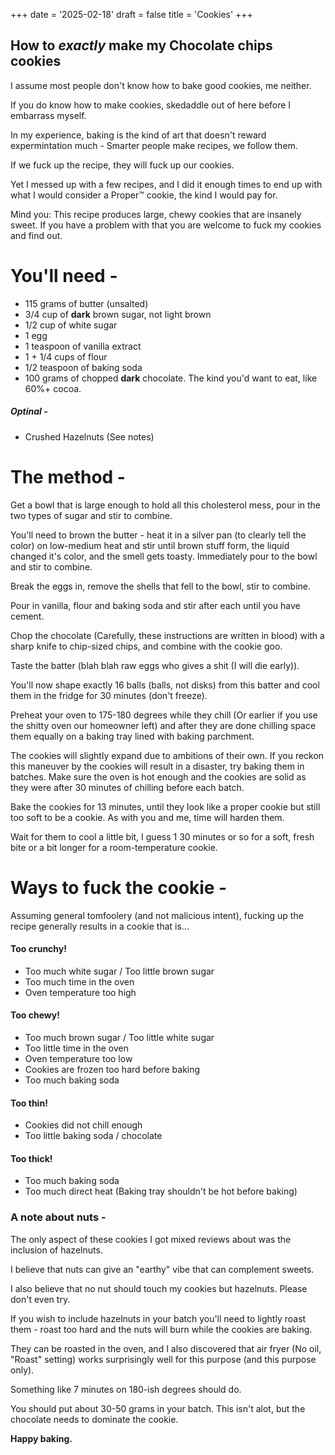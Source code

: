 +++
date = '2025-02-18'
draft = false
title = 'Cookies'
+++
## How to *exactly* make my Chocolate chips cookies

I assume most people don't know how to bake good cookies, me neither.

If you do know how to make cookies, skedaddle out of here before I embarrass myself.

In my experience, baking is the kind of art that doesn't reward expermintation much - Smarter people make recipes, we follow them.

If we fuck up the recipe, they will fuck up our cookies.

Yet I messed up with a few recipes, and I did it enough times to end up with what I would consider a Proper™ cookie, the kind I would pay for.

Mind you: This recipe produces large, chewy cookies that are insanely sweet. If you have a problem with that you are welcome to fuck my cookies and find out.


# You'll need -

- 115 grams of butter (unsalted)
- 3/4 cup of **dark** brown sugar, not light brown
- 1/2 cup of white sugar
- 1 egg
- 1 teaspoon of vanilla extract
- 1 + 1/4 cups of flour
- 1/2 teaspoon of baking soda
- 100 grams of chopped **dark** chocolate. The kind you'd want to eat, like 60%+ cocoa.

##### Optinal - 

- Crushed Hazelnuts (See notes)

# The method -

Get a bowl that is large enough to hold all this cholesterol mess, pour in the two types of sugar and stir to combine.

You'll need to brown the butter - heat it in a silver pan (to clearly tell the color) on low-medium heat and stir until brown stuff form, the liquid changed it's color, and the smell gets toasty. Immediately pour to the bowl and stir to combine.


Break the eggs in, remove the shells that fell to the bowl, stir to combine.

Pour in vanilla, flour and baking soda and stir after each until you have cement.

Chop the chocolate (Carefully, these instructions are written in blood) with a sharp knife to chip-sized chips, and combine with the cookie goo.

Taste the batter (blah blah raw eggs who gives a shit (I will die early)).


You'll now shape exactly 16 balls (balls, not disks) from this batter and cool them in the fridge for 30 minutes (don't freeze).

Preheat your oven to 175-180 degrees while they chill (Or earlier if you use the shitty oven our homeowner left) and after they are done chilling space them equally on a baking tray lined with baking parchment.

The cookies will slightly expand due to ambitions of their own. If you reckon this maneuver by the cookies will result in a disaster, try baking them in batches. Make sure the oven is hot enough and the cookies are solid as they were after 30 minutes of chilling before each batch.


Bake the cookies for 13 minutes, until they look like a proper cookie but still too soft to be a cookie. As with you and me, time will harden them.

Wait for them to cool a little bit, I guess 1 30 minutes or so for a soft, fresh bite or a bit longer for a room-temperature cookie.


# Ways to fuck the cookie - 

Assuming general tomfoolery (and not malicious intent), fucking up the recipe generally results in a cookie that is...

#### **Too crunchy!**
- Too much white sugar / Too little brown sugar
- Too much time in the oven
- Oven temperature too high

#### **Too chewy**!
- Too much brown sugar / Too little white sugar
- Too little time in the oven
- Oven temperature too low
- Cookies are frozen too hard before baking
- Too much baking soda

#### **Too thin!**
- Cookies did not chill enough
- Too little baking soda / chocolate

#### **Too thick!**
- Too much baking soda
- Too much direct heat (Baking tray shouldn't be hot before baking)


### A note about nuts - 

The only aspect of these cookies I got mixed reviews about was the inclusion of hazelnuts.

I believe that nuts can give an "earthy" vibe that can complement sweets.

I also believe that no nut should touch my cookies but hazelnuts. Please don't even try.

If you wish to include hazelnuts in your batch you'll need to lightly roast them - roast too hard and the nuts will burn while the cookies are baking.

They can be roasted in the oven, and I also discovered that air fryer (No oil, "Roast" setting) works surprisingly well for this purpose (and this purpose only).

Something like 7 minutes on 180-ish degrees should do.

You should put about 30-50 grams in your batch. This isn't alot, but the chocolate needs to dominate the cookie.



**Happy baking.**
